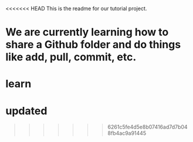 <<<<<<< HEAD
This is the readme for our tutorial project.

We are currently learning how to share a Github folder and do things like add, pull, commit, etc.
=======
# learn
# updated
>>>>>>> 6261c5fe4d5e8b07416ad7d7b048fb4ac9a91445
